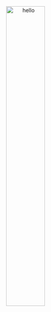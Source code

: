 <div align="center">
<div align="center">
     <div>
        <img src="https://storage.googleapis.com/gweb-uniblog-publish-prod/original_images/tenor_1.gif" alt="hello" width="45%">
    </div>
</div>
<br/>